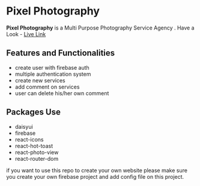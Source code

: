 # Pixel Photography

**Pixel Photography** is a Multi Purpose Photography Service Agency .
Have a Look - [Live Link](https://github.com/facebook/create-react-app)

## Features and Functionalities

- create user with firebase auth
- multiple authentication system
- create new services
- add comment on services
- user can delete his/her own comment

## Packages Use

- daisyui
- firebase
- react-icons
- react-hot-toast
- react-photo-view
- react-router-dom

if you want to use this repo to create your own website please make sure you create your own firebase project and add config file on this project.
